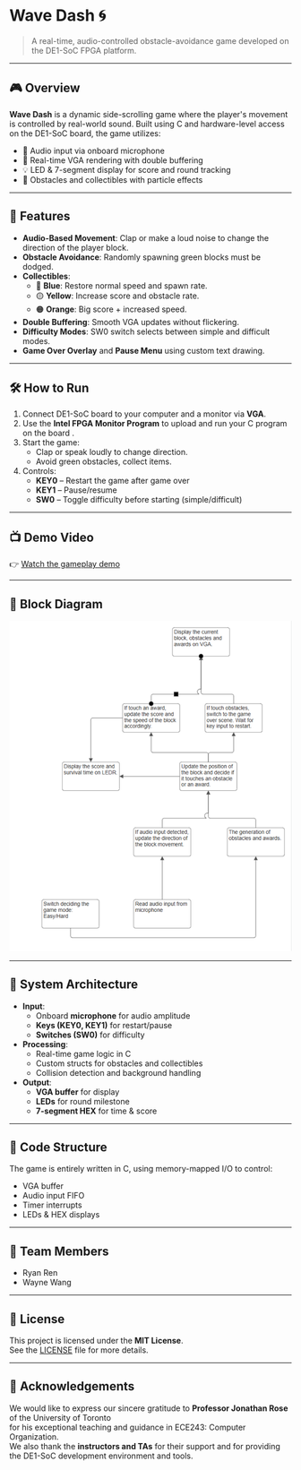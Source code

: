 # Wave Dash 🌀

> A real-time, audio-controlled obstacle-avoidance game developed on the DE1-SoC FPGA platform.

---

## 🎮 Overview

**Wave Dash** is a dynamic side-scrolling game where the player's movement is controlled by real-world sound. Built using C and hardware-level access on the DE1-SoC board, the game utilizes:

- 🎤 Audio input via onboard microphone
- 🎨 Real-time VGA rendering with double buffering
- 💡 LED & 7-segment display for score and round tracking
- 🧱 Obstacles and collectibles with particle effects

---

## 🚀 Features

- **Audio-Based Movement**: Clap or make a loud noise to change the direction of the player block.
- **Obstacle Avoidance**: Randomly spawning green blocks must be dodged.
- **Collectibles**:
  - 🔵 **Blue**: Restore normal speed and spawn rate.
  - 🟡 **Yellow**: Increase score and obstacle rate.
  - 🟠 **Orange**: Big score + increased speed.
- **Double Buffering**: Smooth VGA updates without flickering.
- **Difficulty Modes**: SW0 switch selects between simple and difficult modes.
- **Game Over Overlay** and **Pause Menu** using custom text drawing.

---

## 🛠️ How to Run

1. Connect DE1-SoC board to your computer and a monitor via **VGA**.
2. Use the **Intel FPGA Monitor Program** to upload and run your C program on the board .
3. Start the game:
   - Clap or speak loudly to change direction.
   - Avoid green obstacles, collect items.
4. Controls:
   - **KEY0** – Restart the game after game over
   - **KEY1** – Pause/resume
   - **SW0** – Toggle difficulty before starting (simple/difficult)


---

## 📺 Demo Video

👉 [Watch the gameplay demo](https://drive.google.com/file/d/1KNf4FqGeKdWjfi7tjlCCNHac32qWeMXH/view?usp=sharing)

---

## 🧩 Block Diagram

![diagram](image.png)

---

## 🧠 System Architecture

- **Input**:
  - Onboard **microphone** for audio amplitude
  - **Keys (KEY0, KEY1)** for restart/pause
  - **Switches (SW0)** for difficulty
- **Processing**:
  - Real-time game logic in C
  - Custom structs for obstacles and collectibles
  - Collision detection and background handling
- **Output**:
  - **VGA buffer** for display
  - **LEDs** for round milestone
  - **7-segment HEX** for time & score



---

## 📁 Code Structure

The game is entirely written in C, using memory-mapped I/O to control:
- VGA buffer
- Audio input FIFO
- Timer interrupts
- LEDs & HEX displays
---

## 👥 Team Members

- Ryan Ren  
- Wayne Wang
---

## 📝 License

This project is licensed under the **MIT License**.  
See the [LICENSE](LICENSE) file for more details.


---

## 🙌 Acknowledgements

We would like to express our sincere gratitude to **Professor Jonathan Rose** of the University of Toronto  
for his exceptional teaching and guidance in ECE243: Computer Organization.  
We also thank the **instructors and TAs** for their support and for providing the DE1-SoC development environment and tools.

